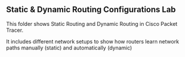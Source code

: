 ## Static & Dynamic Routing Configurations Lab

This folder shows Static Routing and Dynamic Routing in Cisco Packet Tracer.

It includes different network setups to show how routers learn network paths manually (static) and automatically (dynamic)

